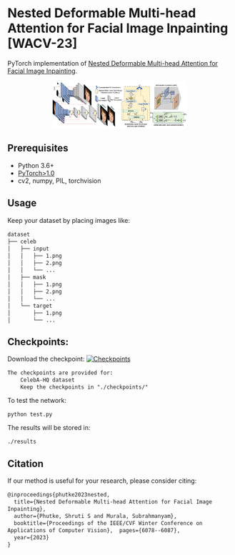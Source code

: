 # Nested Deformable Multi-head Attention for Facial Image Inpainting [WACV-23]

PyTorch implementation of [Nested Deformable Multi-head Attention for Facial Image Inpainting](https://openaccess.thecvf.com/content/WACV2023/papers/Phutke_Nested_Deformable_Multi-Head_Attention_for_Facial_Image_Inpainting_WACV_2023_paper.pdf).

<p align="center"><img src="architecture.png" alt="SPL" width="60%"></p>

## Prerequisites

- Python 3.6+
- [PyTorch>1.0](https://pytorch.org/get-started/previous-versions/)
- cv2, numpy, PIL, torchvision

## Usage

Keep your dataset by placing images like:

    dataset
    ├── celeb
    │   ├── input
    │   │   ├── 1.png 
    │   │   ├── 2.png 
    │   │   └── ...
    │   ├── mask
    │   │   ├── 1.png 
    │   │   ├── 2.png 
    │   │   └── ...    
    │   └── target
    │       ├── 1.png
    │       └── ...


## Checkpoints:

Download the checkpoint: [![Checkpoints](https://img.shields.io/badge/Checkpoint-<COLOR>.svg)](https://drive.google.com/file/d/1C9Dl3o9dxloEr3032uYA9Fw5u4ltn78j/view?usp=sharing)

    The checkpoints are provided for:
        CelebA-HQ dataset
        Keep the checkpoints in "./checkpoints/"


To test the network:
    
    python test.py
        


The results will be stored in:

    ./results


## Citation
If our method is useful for your research, please consider citing:

    @inproceedings{phutke2023nested,
      title={Nested Deformable Multi-head Attention for Facial Image Inpainting},
      author={Phutke, Shruti S and Murala, Subrahmanyam},
      booktitle={Proceedings of the IEEE/CVF Winter Conference on Applications of Computer Vision},  pages={6078--6087},
      year={2023}
    }

